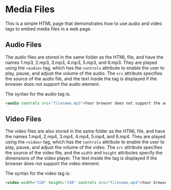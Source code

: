 # Media Files

This is a simple HTML page that demonstrates how to use audio and video tags to embed media files in a web page.

## Audio Files

The audio files are stored in the same folder as the HTML file, and have the names 1.mp3, 2.mp3, 3.mp3, 4.mp3, 5.mp3, and 6.mp3. They are played using the `<audio>` tag, which has the `controls` attribute to enable the user to play, pause, and adjust the volume of the audio. The `src` attribute specifies the source of the audio file, and the text inside the tag is displayed if the browser does not support the audio element.

The syntax for the audio tag is:

```html
<audio controls src="filename.mp3">Your browser does not support the audio element.</audio>
```

## Video Files

The video files are also stored in the same folder as the HTML file, and have the names 1.mp4, 2.mp4, 3.mp4, 4.mp4, 5.mp4, and 6.mp4. They are played using the `<video>` tag, which has the `controls` attribute to enable the user to play, pause, and adjust the volume of the video. The `src` attribute specifies the source of the video file, and the `width` and `height` attributes specify the dimensions of the video player. The text inside the tag is displayed if the browser does not support the video element.

The syntax for the video tag is:

```html
<video width="320" height="240" controls src="filename.mp4">Your browser does not support the video tag.</video>
```